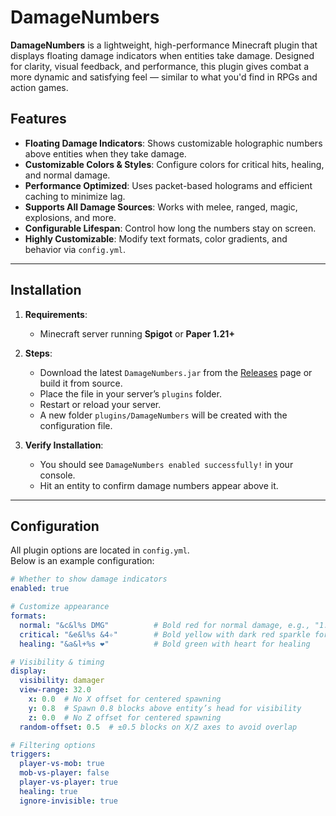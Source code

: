 # DamageNumbers

**DamageNumbers** is a lightweight, high-performance Minecraft plugin that displays floating damage indicators when entities take damage. Designed for clarity, visual feedback, and performance, this plugin gives combat a more dynamic and satisfying feel — similar to what you'd find in RPGs and action games.

## Features

- **Floating Damage Indicators**: Shows customizable holographic numbers above entities when they take damage.  
- **Customizable Colors & Styles**: Configure colors for critical hits, healing, and normal damage.  
- **Performance Optimized**: Uses packet-based holograms and efficient caching to minimize lag.  
- **Supports All Damage Sources**: Works with melee, ranged, magic, explosions, and more.   
- **Configurable Lifespan**: Control how long the numbers stay on screen.  
- **Highly Customizable**: Modify text formats, color gradients, and behavior via `config.yml`.  

---

## Installation

1. **Requirements**:
   - Minecraft server running **Spigot** or **Paper 1.21+**

2. **Steps**:
   - Download the latest `DamageNumbers.jar` from the [Releases](https://github.com/FinalCarnage942/DamageNumbers/releases) page or build it from source.  
   - Place the file in your server’s `plugins` folder.  
   - Restart or reload your server.  
   - A new folder `plugins/DamageNumbers` will be created with the configuration file.

3. **Verify Installation**:
   - You should see `DamageNumbers enabled successfully!` in your console.  
   - Hit an entity to confirm damage numbers appear above it.

---

## Configuration

All plugin options are located in `config.yml`.  
Below is an example configuration:

```yaml
# Whether to show damage indicators
enabled: true

# Customize appearance
formats:
  normal: "&c&l%s DMG"          # Bold red for normal damage, e.g., "1.0 DMG"
  critical: "&e&l%s &4✧"        # Bold yellow with dark red sparkle for critical hits
  healing: "&a&l+%s ❤"          # Bold green with heart for healing

# Visibility & timing
display:
  visibility: damager
  view-range: 32.0
    x: 0.0  # No X offset for centered spawning
    y: 0.8  # Spawn 0.8 blocks above entity’s head for visibility
    z: 0.0  # No Z offset for centered spawning
  random-offset: 0.5  # ±0.5 blocks on X/Z axes to avoid overlap

# Filtering options
triggers:
  player-vs-mob: true
  mob-vs-player: false
  player-vs-player: true
  healing: true
  ignore-invisible: true
